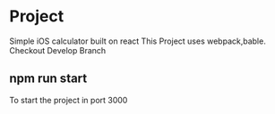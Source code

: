 # Project
Simple iOS calculator built on react
This Project uses webpack,bable.
Checkout Develop Branch

## npm run start
To start the project in port 3000
